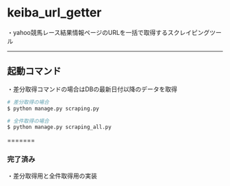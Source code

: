 # keiba_url_getter
・yahoo競馬レース結果情報ページのURLを一括で取得するスクレイピングツール

*****
## 起動コマンド
・差分取得コマンドの場合はDBの最新日付以降のデータを取得

```sh
# 差分取得の場合
$ python manage.py scraping.py

# 全件取得の場合
$ python manage.py scraping_all.py
```
=======
### 完了済み
・差分取得用と全件取得用の実装
